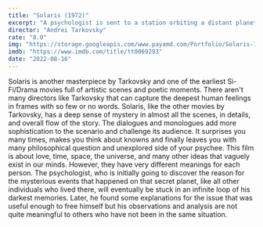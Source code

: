 ```yaml
---
title: "Solaris (1972)"
excerpt: "A psychologist is sent to a station orbiting a distant planet in order to discover what has caused the crew to go insane."
director: "Andrei Tarkovsky"
rate: "8.0"
img: "https://storage.googleapis.com/www.payamd.com/Portfolio/Solaris-1972-poster-2.jpeg"
imdb: "https://www.imdb.com/title/tt0069293"
date: "2022-08-16"
---
```


Solaris is another masterpiece by Tarkovsky and one of the earliest Si-Fi/Drama movies full of artistic scenes and poetic moments. There aren't many directors like Tarkovsky that can capture the deepest human feelings in frames with so few or no words. Solaris, like the other movies by Tarkovsky, has a deep sense of mystery in almost all the scenes, in details, and overall flow of the story. The dialogues and monologues add more sophistication to the scenario and challenge its audience. It surprises you many times, makes you think about knowns and finally leaves you with many philosophical question and unexplored side of your psychee.
This film is about love, time, space, the universe, and many other ideas that vaguely exist in our minds. However, they have very different meanings for each person. The psychologist, who is initially going to discover the reason for the mysterious events that happened on that secret planet, like all other individuals who lived there, will eventually be stuck in an infinite loop of his darkest memories. Later, he found some explanations for the issue that was useful enough to free himself but his observations and analysis are not quite meaningful to others who have not been in the same situation.
